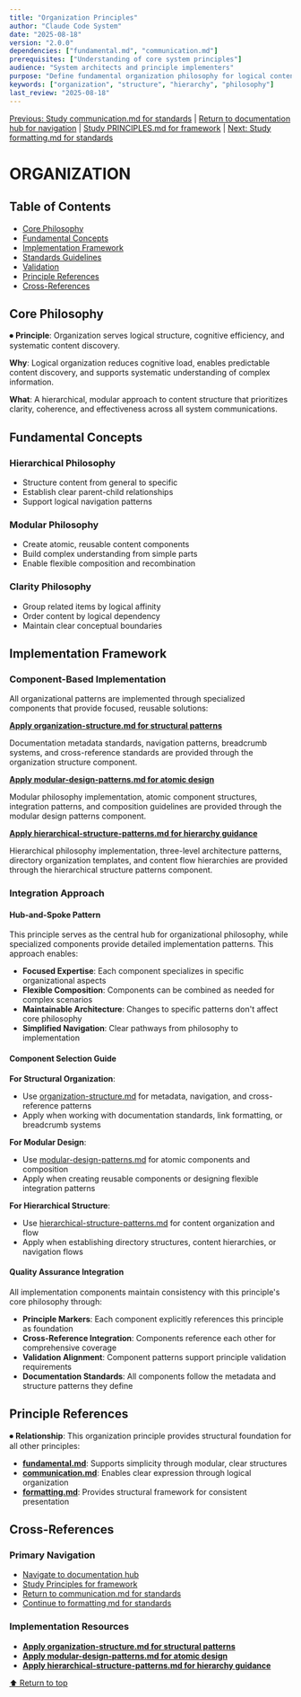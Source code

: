 ```yaml
---
title: "Organization Principles"
author: "Claude Code System"
date: "2025-08-18"
version: "2.0.0"
dependencies: ["fundamental.md", "communication.md"]
prerequisites: ["Understanding of core system principles"]
audience: "System architects and principle implementers"
purpose: "Define fundamental organization philosophy for logical content structure"
keywords: ["organization", "structure", "hierarchy", "philosophy"]
last_review: "2025-08-18"
---
```


[Previous: Study communication.md for standards](communication.md) | [Return to documentation hub for navigation](../index.md) | [Study PRINCIPLES.md for framework](../PRINCIPLES.md) | [Next: Study formatting.md for standards](formatting.md)

# ORGANIZATION

## Table of Contents
- [Core Philosophy](#core-philosophy)
- [Fundamental Concepts](#fundamental-concepts)
- [Implementation Framework](#implementation-framework)
- [Standards Guidelines](#standards-guidelines)
- [Validation](#validation)
- [Principle References](#principle-references)
- [Cross-References](#cross-references)

## Core Philosophy

⏺ **Principle**: Organization serves logical structure, cognitive efficiency, and systematic content discovery.

**Why**: Logical organization reduces cognitive load, enables predictable content discovery, and supports systematic understanding of complex information.

**What**: A hierarchical, modular approach to content structure that prioritizes clarity, coherence, and effectiveness across all system communications.

## Fundamental Concepts

### Hierarchical Philosophy
- Structure content from general to specific
- Establish clear parent-child relationships
- Support logical navigation patterns

### Modular Philosophy
- Create atomic, reusable content components
- Build complex understanding from simple parts
- Enable flexible composition and recombination

### Clarity Philosophy
- Group related items by logical affinity
- Order content by logical dependency
- Maintain clear conceptual boundaries

## Implementation Framework

### Component-Based Implementation

All organizational patterns are implemented through specialized components that provide focused, reusable solutions:

**[Apply organization-structure.md for structural patterns](../components/organization-structure.md)**

Documentation metadata standards, navigation patterns, breadcrumb systems, and cross-reference standards are provided through the organization structure component.

**[Apply modular-design-patterns.md for atomic design](../components/modular-design-patterns.md)**

Modular philosophy implementation, atomic component structures, integration patterns, and composition guidelines are provided through the modular design patterns component.

**[Apply hierarchical-structure-patterns.md for hierarchy guidance](../components/hierarchical-structure-patterns.md)**

Hierarchical philosophy implementation, three-level architecture patterns, directory organization templates, and content flow hierarchies are provided through the hierarchical structure patterns component.

### Integration Approach

#### Hub-and-Spoke Pattern
This principle serves as the central hub for organizational philosophy, while specialized components provide detailed implementation patterns. This approach enables:

- **Focused Expertise**: Each component specializes in specific organizational aspects
- **Flexible Composition**: Components can be combined as needed for complex scenarios
- **Maintainable Architecture**: Changes to specific patterns don't affect core philosophy
- **Simplified Navigation**: Clear pathways from philosophy to implementation

#### Component Selection Guide

**For Structural Organization**:
- Use [organization-structure.md](../components/organization-structure.md) for metadata, navigation, and cross-reference patterns
- Apply when working with documentation standards, link formatting, or breadcrumb systems

**For Modular Design**:
- Use [modular-design-patterns.md](../components/modular-design-patterns.md) for atomic components and composition
- Apply when creating reusable components or designing flexible integration patterns

**For Hierarchical Structure**:
- Use [hierarchical-structure-patterns.md](../components/hierarchical-structure-patterns.md) for content organization and flow
- Apply when establishing directory structures, content hierarchies, or navigation flows

#### Quality Assurance Integration

All implementation components maintain consistency with this principle's core philosophy through:
- **Principle Markers**: Each component explicitly references this principle as foundation
- **Cross-Reference Integration**: Components reference each other for comprehensive coverage
- **Validation Alignment**: Component patterns support principle validation requirements
- **Documentation Standards**: All components follow the metadata and structure patterns they define

## Principle References

⏺ **Relationship**: This organization principle provides structural foundation for all other principles:
- **[fundamental.md](fundamental.md)**: Supports simplicity through modular, clear structures
- **[communication.md](communication.md)**: Enables clear expression through logical organization
- **[formatting.md](formatting.md)**: Provides structural framework for consistent presentation

## Cross-References

### Primary Navigation
- [Navigate to documentation hub](../index.md)
- [Study Principles for framework](../PRINCIPLES.md)
- [Return to communication.md for standards](communication.md)
- [Continue to formatting.md for standards](formatting.md)

### Implementation Resources
- **[Apply organization-structure.md for structural patterns](../components/organization-structure.md)**
- **[Apply modular-design-patterns.md for atomic design](../components/modular-design-patterns.md)**
- **[Apply hierarchical-structure-patterns.md for hierarchy guidance](../components/hierarchical-structure-patterns.md)**

[⬆ Return to top](#organization)